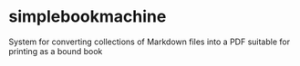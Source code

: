# simplebookmachine
System for converting collections of Markdown files into a PDF suitable for printing as a bound book
